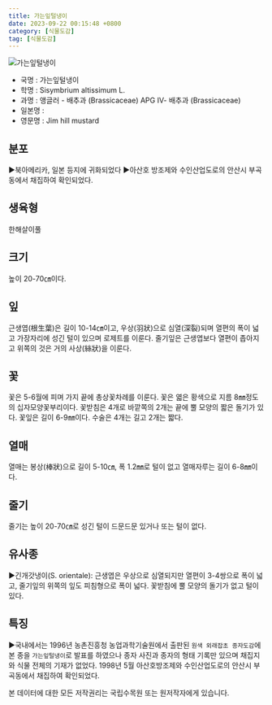 ```yaml
---
title: 가는잎털냉이
date: 2023-09-22 00:15:48 +0800
category: [식물도감]
tag: [식물도감]
---
```




![가는잎털냉이](/fileUpload/plants/basic/Brassicaceae/Sisymbrium/1849/1849_20230731151241645files_th2.jpg)
- 국명 : 가는잎털냉이
- 학명 : Sisymbrium altissimum L.
- 과명 : 앵글러 - 배추과 (Brassicaceae) APG Ⅳ- 배추과 (Brassicaceae)
- 일본명 : 
- 영문명 : Jim hill mustard


## 분포
▶북아메리카, 일본 등지에 귀화되었다▶아산호 방조제와 수인산업도로의 안산시 부곡동에서 채집하여 확인되었다.
## 생육형
한해살이풀
## 크기
높이 20-70㎝이다.
## 잎
근생엽(根生葉)은 길이 10-14㎝이고, 우상(羽狀)으로 심열(深裂)되며 열편의 폭이 넓고 가장자리에 성긴 털이 있으며 로제트를 이룬다. 줄기잎은 근생엽보다 열편이 좁아지고 위쪽의 것은 거의 사상(絲狀)을 이룬다.
## 꽃
꽃은 5-6월에 피며 가지 끝에 총상꽃차례를 이룬다. 꽃은 엷은 황색으로 지름 8㎜정도의 십자모양꽃부리이다. 꽃받침은 4개로 바깥쪽의 2개는 끝에 뿔 모양의 짧은 돌기가 있다. 꽃잎은 길이 6-9㎜이다. 수술은 4개는 길고 2개는 짧다.
## 열매
열매는 봉상(棒狀)으로 길이 5-10㎝, 폭 1.2㎜로 털이 없고 열매자루는 길이 6-8㎜이다.
## 줄기
줄기는 높이 20-70㎝로 성긴 털이 드문드문 있거나 또는 털이 없다.
## 유사종
▶긴개갓냉이(S. orientale): 근생엽은 우상으로 심열되지만 열편이 3-4쌍으로 폭이 넓고, 줄기잎의 위쪽의 잎도 피침형으로 폭이 넓다. 꽃받침에 뿔 모양의 돌기가 없고 털이 있다.
## 특징
▶국내에서는 1996년 농촌진흥청 농업과학기술원에서 출판된 `원색 외래잡초 종자도감`에 본 종을 `가는잎털냉이`로 발표를 하였으나 종자 사진과 종자의 형태 기록만 있으며 채집지와 식물 전체의 기재가 없었다. 1998년 5월 아산호방조제와 수인산업도로의 안산시 부곡동에서 채집하여 확인되었다.






본 데이터에 대한 모든 저작권리는 국립수목원 또는 원저작자에게 있습니다.
